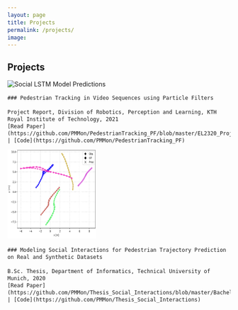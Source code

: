 ```yaml
---
layout: page
title: Projects
permalink: /projects/
image:
---
```


## Projects


<div class="publication-entry">

  <!-- Image -->
  <img src="../assets/img/projects/ParticleFilter_ICM_model.gif" alt="Social LSTM Model Predictions" class="publication-image" style="width: 200px; height: 100px; margin-right: 20px;">

  <!-- Text Info -->
  <div class="publication-info">

    ### Pedestrian Tracking in Video Sequences using Particle Filters

    Project Report, Division of Robotics, Perception and Learning, KTH Royal Institute of Technology, 2021  
    [Read Paper](https://github.com/PMMon/PedestrianTracking_PF/blob/master/EL2320_ProjectReport_PhilippMondorf.pdf) | [Code](https://github.com/PMMon/PedestrianTracking_PF)

  </div>

</div>

<div class="publication-entry">

  <!-- Image -->
  <img src="../assets/img/projects/Social_LSTM_Model_Predictions.png" alt="Social LSTM Model Predictions" class="publication-image" style="width: 200px; height: 200px; margin-right: 20px;">

  <!-- Text Info -->
  <div class="publication-info">

    ### Modeling Social Interactions for Pedestrian Trajectory Prediction on Real and Synthetic Datasets

    B.Sc. Thesis, Department of Informatics, Technical University of Munich, 2020  
    [Read Paper](https://github.com/PMMon/Thesis_Social_Interactions/blob/master/Bachelor_Thesis_Philipp_Mondorf.pdf) | [Code](https://github.com/PMMon/Thesis_Social_Interactions)

  </div>

</div>



